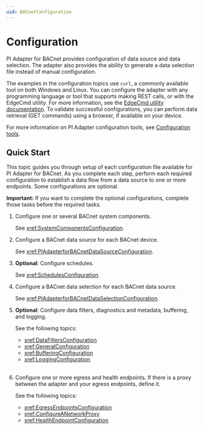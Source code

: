 ```yaml
---
uid: BACnetConfiguration
---
```


# Configuration

PI Adapter for BACnet provides configuration of data source and data selection. The adapter also provides the ability to generate a data selection file instead of manual configuration.

The examples in the configuration topics use `curl`, a commonly available tool on both Windows and Linux. You can configure the adapter with any programming language or tool that supports making REST calls, or with the EdgeCmd utility. For more information, see the [EdgeCmd utility documentation](https://docs.osisoft.com/bundle/edgecmd/page/index.html). To validate successful configurations, you can perform data retrieval (GET commands) using a browser, if available on your device.

For more information on PI Adapter configuration tools, see [Configuration tools](xref:ConfigurationTools).

## Quick Start

This topic guides you through setup of each configuration file available for PI Adapter for BACnet. As you complete each step, perform each required configuration to establish a data flow from a data source to one or more endpoints. Some configurations are optional.

**Important:** If you want to complete the optional configurations, complete those tasks before the required tasks.

1. Configure one or several BACnet system components.

    See <xref:SystemComponentsConfiguration>.

1. Configure a BACnet data source for each BACnet device.

    See <xref:PIAdapterforBACnetDataSourceConfiguration>.

1. **Optional**: Configure schedules.

    See <xref:SchedulesConfiguration>.

1. Configure a BACnet data selection for each BACnet data source.

    See <xref:PIAdapterforBACnetDataSelectionConfiguration>.

1. **Optional**: Configure data filters, diagnostics and metadata, buffering, and logging.

    See the following topics:

    - <xref:DataFiltersConfiguration>
    - <xref:GeneralConfiguration>
    - <xref:BufferingConfiguration>
    - <xref:LoggingConfiguration><br/><br/>

1. Configure one or more egress and health endpoints. If there is a proxy between the adapter and your egress endpoints, define it.

    See the following topics:

    - <xref:EgressEndpointsConfiguration>
    - <xref:ConfigureANetworkProxy>
    - <xref:HealthEndpointConfiguration>
